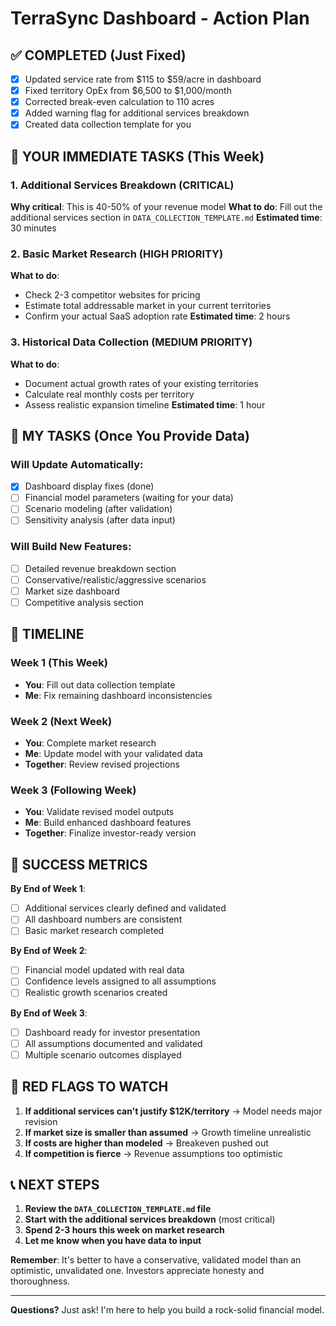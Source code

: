 # TerraSync Dashboard - Action Plan

## ✅ **COMPLETED** (Just Fixed)
- [x] Updated service rate from $115 to $59/acre in dashboard
- [x] Fixed territory OpEx from $6,500 to $1,000/month
- [x] Corrected break-even calculation to 110 acres
- [x] Added warning flag for additional services breakdown
- [x] Created data collection template for you

## 🔴 **YOUR IMMEDIATE TASKS** (This Week)

### **1. Additional Services Breakdown** (CRITICAL)
**Why critical**: This is 40-50% of your revenue model
**What to do**: Fill out the additional services section in `DATA_COLLECTION_TEMPLATE.md`
**Estimated time**: 30 minutes

### **2. Basic Market Research** (HIGH PRIORITY)  
**What to do**: 
- Check 2-3 competitor websites for pricing
- Estimate total addressable market in your current territories
- Confirm your actual SaaS adoption rate
**Estimated time**: 2 hours

### **3. Historical Data Collection** (MEDIUM PRIORITY)
**What to do**: 
- Document actual growth rates of your existing territories
- Calculate real monthly costs per territory
- Assess realistic expansion timeline
**Estimated time**: 1 hour

## 🔧 **MY TASKS** (Once You Provide Data)

### **Will Update Automatically**:
- [x] Dashboard display fixes (done)
- [ ] Financial model parameters (waiting for your data)
- [ ] Scenario modeling (after validation)
- [ ] Sensitivity analysis (after data input)

### **Will Build New Features**:
- [ ] Detailed revenue breakdown section
- [ ] Conservative/realistic/aggressive scenarios  
- [ ] Market size dashboard
- [ ] Competitive analysis section

## 📅 **TIMELINE**

### **Week 1** (This Week)
- **You**: Fill out data collection template
- **Me**: Fix remaining dashboard inconsistencies

### **Week 2** (Next Week)  
- **You**: Complete market research
- **Me**: Update model with your validated data
- **Together**: Review revised projections

### **Week 3** (Following Week)
- **You**: Validate revised model outputs
- **Me**: Build enhanced dashboard features
- **Together**: Finalize investor-ready version

## 🎯 **SUCCESS METRICS**

**By End of Week 1**:
- [ ] Additional services clearly defined and validated
- [ ] All dashboard numbers are consistent
- [ ] Basic market research completed

**By End of Week 2**:
- [ ] Financial model updated with real data
- [ ] Confidence levels assigned to all assumptions
- [ ] Realistic growth scenarios created

**By End of Week 3**:
- [ ] Dashboard ready for investor presentation
- [ ] All assumptions documented and validated
- [ ] Multiple scenario outcomes displayed

## 🚨 **RED FLAGS TO WATCH**

1. **If additional services can't justify $12K/territory** → Model needs major revision
2. **If market size is smaller than assumed** → Growth timeline unrealistic  
3. **If costs are higher than modeled** → Breakeven pushed out
4. **If competition is fierce** → Revenue assumptions too optimistic

## 📞 **NEXT STEPS**

1. **Review the `DATA_COLLECTION_TEMPLATE.md` file**
2. **Start with the additional services breakdown** (most critical)
3. **Spend 2-3 hours this week on market research**  
4. **Let me know when you have data to input**

**Remember**: It's better to have a conservative, validated model than an optimistic, unvalidated one. Investors appreciate honesty and thoroughness.

---

**Questions?** Just ask! I'm here to help you build a rock-solid financial model. 